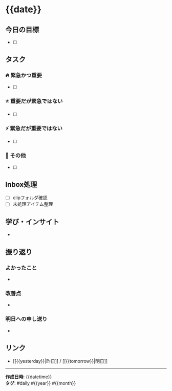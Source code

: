 # {{date}}

## 今日の目標
- [ ] 

## タスク

### 🔥 緊急かつ重要
- [ ] 

### ⭐ 重要だが緊急ではない
- [ ] 

### ⚡ 緊急だが重要ではない
- [ ] 

### 📝 その他
- [ ] 

## Inbox処理
- [ ] clipフォルダ確認
- [ ] 未処理アイテム整理

## 学び・インサイト
- 

## 振り返り
### よかったこと
- 

### 改善点
- 

### 明日への申し送り
- 

## リンク
- [[{{yesterday}}|昨日]] / [[{{tomorrow}}|明日]]

---

**作成日時**: {{datetime}}  
**タグ**: #daily #{{year}} #{{month}}
